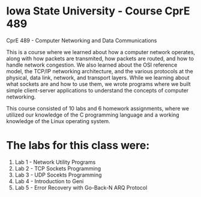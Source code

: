 # Iowa State University - Course CprE 489

CprE 489 - Computer Networking and Data Communications

This is a course where we learned about how a computer network operates, along with how packets are transmited, how packets are routed, and
how to handle network congestion. We also learned about the OSI reference model, the TCP/IP networking architecture, and the various protocols
at the physical, data link, network, and transport layers. While we learning about what sockets are and how to use them, we wrote programs
where we built simple client-server applications to understand the concepts of computer networking. 

This course consisted of 10 labs and 6 homework assignments, where we utilized our knowledge of the C programming language and a working
knowledge of the Linux operating system.

# The labs for this class were:

1) Lab 1 - Network Utility Programs
2) Lab 2 - TCP Sockets Programming 
3) Lab 3 - UDP Socekts Programming
4) Lab 4 - Introduction to Geni
5) Lab 5 - Error Recovery with Go-Back-N ARQ Protocol

